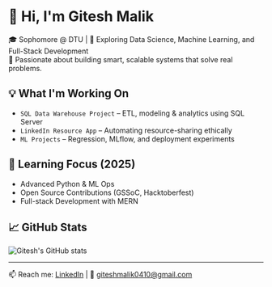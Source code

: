 # 👋 Hi, I'm Gitesh Malik

🎓 Sophomore @ DTU | 🔭 Exploring Data Science, Machine Learning, and Full-Stack Development  
🚀 Passionate about building smart, scalable systems that solve real problems.

## 💡 What I'm Working On
- `SQL Data Warehouse Project` – ETL, modeling & analytics using SQL Server
- `LinkedIn Resource App` – Automating resource-sharing ethically
- `ML Projects` – Regression, MLflow, and deployment experiments

## 🧠 Learning Focus (2025)
- Advanced Python & ML Ops
- Open Source Contributions (GSSoC, Hacktoberfest)
- Full-stack Development with MERN

## 📈 GitHub Stats
![Gitesh's GitHub stats](https://github-readme-stats.vercel.app/api?username=evildead23151&show_icons=true&theme=radical)

---

📫 Reach me: [LinkedIn](https://www.linkedin.com/in/gitesh-malik-57185b309) |  📩 giteshmalik0410@gmail.com

